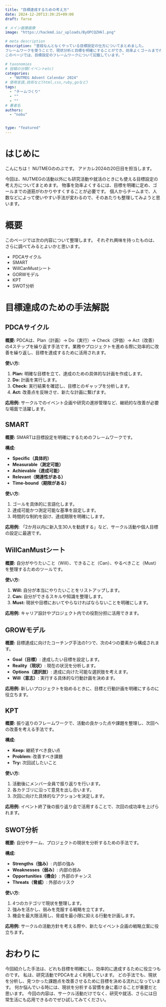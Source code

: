 ```yaml
---
title: "目標達成するための考え方"
date: 2024-12-20T13:39:25+09:00
draft: farse

# メイン画像画像
image: "https://hackmd.io/_uploads/ByOPCQZHkl.png"

# meta description
description: "普段なんとなくやっている目標設定の仕方についてまとめました。
フレームワークを使うことで、現状分析と目標を明確にすることができ、効率よくゴールまでの道筋を考えることができます。
このページでは、目標設定のフレームワークについて記載しています。"

# taxonomies
# 投稿の分類(イベントetc)
categories:
  - "NUTMEG Advent Calendar 2024"
# 使用言語,技術など(html,css,ruby,goなど)
tags:
  - "チームづくり"
  - ""
  - ""
# 著者名
authors:
  - "nobu"


type: "featured"
---
```

# はじめに
こんにちは！
NUTMEGののぶです。
アドカレ2024の20日目を担当します。

今回は、NUTMEGの活動以外にも研究活動や就活のときにも使える目標設定の考え方についてまとめます。
物事を効率よくするには、目標を明確に定め、ゴールまでの道筋がわかりやすくすることが必要です。
個人からチームまで、人数などによって使いやすい手法が変わるので、そのあたりも整理してみようと思います。

# 概要
このページでは次の内容について整理します。
それぞれ興味を持ったものは、さらに調べてみるとよいかと思います。

- PDCAサイクル
- SMART
- WillCanMustシート
- GORWモデル
- KPT
- SWOT分析

# 目標達成のための手法解説
## PDCAサイクル
**概要:** 
PDCAは、Plan（計画）→ Do（実行）→ Check（評価）→ Act（改善）の4ステップを繰り返す手法です。業務やプロジェクトを進める際に効率的に改善を繰り返し、目標を達成するために活用されます。

**使い方:** 
1. **Plan:** 明確な目標を立て、達成のための具体的な計画を作成します。 
2. **Do:** 計画を実行します。 
3. **Check:** 実行結果を確認し、目標とのギャップを分析します。 
4. **Act:** 改善点を反映させ、新たな計画に繋げます。

**応用例:** 
サークルでのイベント企画や研究の進捗管理など、継続的な改善が必要な場面で活躍します。

## SMART
**概要:** 
SMARTは目標設定を明確にするためのフレームワークです。

**構成:** 
- **Specific（具体的）** 
- **Measurable（測定可能）** 
- **Achievable（達成可能）** 
- **Relevant（関連性がある）** 
- **Time-bound（期限がある）**

**使い方:** 
1. ゴールを具体的に言語化します。 
2. 達成可能かつ測定可能な基準を設定します。 
3. 時間的な制約を設け、達成期限を明確にします。

**応用例:** 
「2か月以内に新入生30人を勧誘する」など、サークル活動や個人目標の設定に最適です。

## WillCanMustシート
**概要:** 
自分がやりたいこと（Will）、できること（Can）、やるべきこと（Must）を整理するためのツールです。

**使い方:** 
1. **Will:** 自分が本当にやりたいことをリストアップします。 
2. **Can:** 自分ができるスキルや知識を整理します。 
3. **Must:** 現状や目標においてやらなければならないことを明確にします。

**応用例:** 
キャリア設計やプロジェクト内での役割分担に活用できます。

## GROWモデル
**概要:** 
目標達成に向けたコーチング手法の1つで、次の4つの要素から構成されます。 
- **Goal（目標）**: 達成したい目標を設定します。 
- **Reality（現状）**: 現在の状況を分析します。 
- **Options（選択肢）**: 達成に向けた可能な選択肢を考えます。 
- **Will（意志）**: 実行する具体的な行動計画を決めます。

**応用例:** 
新しいプロジェクトを始めるときに、目標と行動計画を明確にするのに役立ちます。

## KPT
**概要:** 
振り返りのフレームワークで、活動の良かった点や課題を整理し、次回への改善を考える手法です。

**構成:** 
- **Keep:** 継続すべき良い点 
- **Problem:** 改善すべき課題 
- **Try:** 次回試したいこと

**使い方:** 
1. 活動後にメンバー全員で振り返りを行います。 
2. 各カテゴリに沿って意見を出し合います。 
3. 次回に向けた具体的なアクションを決定します。

**応用例:** 
イベント終了後の振り返り会で活用することで、次回の成功率を上げられます。

## SWOT分析
**概要:** 
自分やチーム、プロジェクトの現状を分析するための手法です。

**構成:** 
- **Strengths（強み）**: 内部の強み 
- **Weaknesses（弱み）**: 内部の弱み 
- **Opportunities（機会）**: 外部のチャンス 
- **Threats（脅威）**: 外部のリスク

**使い方:** 
1. 4つのカテゴリで現状を整理します。 
2. 強みを活かし、弱みを克服する戦略を立てます。 
3. 機会を最大限活用し、脅威を最小限に抑える行動を計画します。

**応用例:** 
サークルの活動方針を考える際や、新たなイベント企画の戦略立案に役立ちます。

# おわりに
今回紹介した手法は、どれも目標を明確にし、効率的に達成するために役立つものです。
私は、研究活動でPDCAをよく利用しています。
どの手法でも、現状を分析し、見つかった課題点を改善させるために目標を決める流れになっています。
何か悩んでいる時には、現状を分析する習慣を身に着けることが重要だと思います。
今回の内容は、サークル活動だけでなく、研究や就活、さらには日常生活にも応用できるのでぜひ試してみてください。
